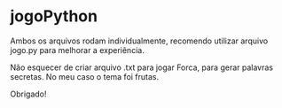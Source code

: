 # jogoPython

Ambos os arquivos rodam individualmente, recomendo utilizar arquivo jogo.py para melhorar a experiência.

Não esquecer de criar arquivo .txt para jogar Forca, para gerar palavras secretas. No meu caso o tema foi frutas.

Obrigado!
